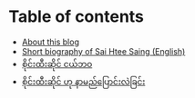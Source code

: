 # Table of contents

* [About this blog](README.md)
* [Short biography of Sai Htee Saing \(English\)](untitled-1.md)
* [စိုင်းထီးဆိုင် ငယ်ဘဝ](untitled.md)
* [စိုင်းထီးဆိုင် ဟု နာမည်ပြောင်းလဲခြင်း](untitled-2.md)

